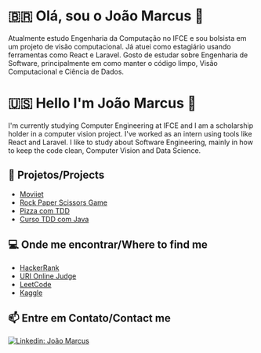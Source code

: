 # 🇧🇷 Olá, sou o João Marcus 👋
Atualmente estudo Engenharia da Computação no IFCE e sou bolsista em um projeto de visão computacional. Já atuei como estagiário usando ferramentas como React e Laravel. Gosto de estudar sobre Engenharia de Software, principalmente em como manter o código limpo, Visão Computacional e Ciência de Dados.

# 🇺🇸 Hello I'm João Marcus 👋
I'm currently studying Computer Engineering at IFCE and I am a scholarship holder in a computer vision project. I've worked as an intern using tools like React and Laravel. I like to study about Software Engineering, mainly in how to keep the code clean, Computer Vision and Data Science.


## :construction: Projetos/Projects 
* [Moviiet](https://github.com/Joaom123/moviee)
* [Rock Paper Scissors Game](https://github.com/Joaom123/rock-paper-scissors)
* [Pizza com TDD](https://github.com/Joaom123/pizza-tdd)
* [Curso TDD com Java](https://github.com/Joaom123/TDD-Desenvolvimento-de-Software-Guiado-por-Testes)

## :computer: Onde me encontrar/Where to find me
* [HackerRank](https://www.hackerrank.com/JoaoMarcus)
* [URI Online Judge](https://www.urionlinejudge.com.br/judge/en/profile/232059)
* [LeetCode](https://leetcode.com/joaomarcus/)
* [Kaggle](https://www.kaggle.com/joaomarcus)

## :mailbox: Entre em Contato/Contact me
[![Linkedin: João Marcus](https://img.shields.io/badge/-JoãoMarcusRocha-blue?style=flat-square&logo=Linkedin&logoColor=white&link=https://www.linkedin.com/in/AlineBastos/)](https://www.linkedin.com/in/joaomarcusmr)
